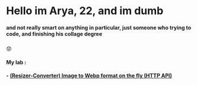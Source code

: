# Hello im Arya, 22, and im dumb
#### and not really smart on anything in particular, just someone who trying to code, and finishing his collage degree 
##### 
:worried:
#### My lab :
#### - [(Resizer-Converter) Image to Webp format on the fly (HTTP API)](https://webp.projectxi.my.id/ "Heading link")
